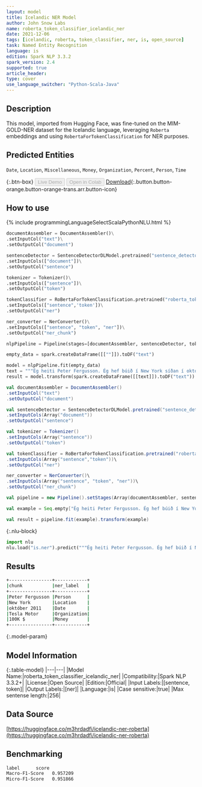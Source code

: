 ```yaml
---
layout: model
title: Icelandic NER Model
author: John Snow Labs
name: roberta_token_classifier_icelandic_ner
date: 2021-12-06
tags: [icelandic, roberta, token_classifier, ner, is, open_source]
task: Named Entity Recognition
language: is
edition: Spark NLP 3.3.2
spark_version: 2.4
supported: true
article_header:
type: cover
use_language_switcher: "Python-Scala-Java"
---
```


## Description

This model, imported from Hugging Face, was fine-tuned on the MIM-GOLD-NER dataset for the Icelandic language, leveraging `Roberta` embeddings and using `RobertaForTokenClassification` for NER purposes.

## Predicted Entities

`Date`, `Location`, `Miscellaneous`, `Money`, `Organization`, `Percent`, `Person`, `Time`

{:.btn-box}
<button class="button button-orange" disabled>Live Demo</button>
<button class="button button-orange" disabled>Open in Colab</button>
[Download](https://s3.amazonaws.com/auxdata.johnsnowlabs.com/public/models/roberta_token_classifier_icelandic_ner_is_3.3.2_2.4_1638796728651.zip){:.button.button-orange.button-orange-trans.arr.button-icon}

## How to use



<div class="tabs-box" markdown="1">
{% include programmingLanguageSelectScalaPythonNLU.html %}

```python
documentAssembler = DocumentAssembler()\
.setInputCol("text")\
.setOutputCol("document")

sentenceDetector = SentenceDetectorDLModel.pretrained("sentence_detector_dl", "xx")\
.setInputCols(["document"])\
.setOutputCol("sentence")

tokenizer = Tokenizer()\
.setInputCols(["sentence"])\
.setOutputCol("token")

tokenClassifier = RoBertaForTokenClassification.pretrained("roberta_token_classifier_icelandic_ner", "is"))\
.setInputCols(["sentence",'token'])\
.setOutputCol("ner")

ner_converter = NerConverter()\
.setInputCols(["sentence", "token", "ner"])\
.setOutputCol("ner_chunk")

nlpPipeline = Pipeline(stages=[documentAssembler, sentenceDetector, tokenizer, tokenClassifier, ner_converter])

empty_data = spark.createDataFrame([[""]]).toDF("text")

model = nlpPipeline.fit(empty_data)
text = """Ég heiti Peter Fergusson. Ég hef búið í New York síðan í október 2011 og unnið hjá Tesla Motor og þénað 100K $ á ári."""
result = model.transform(spark.createDataFrame([[text]]).toDF("text"))
```
```scala
val documentAssembler = DocumentAssembler()
.setInputCol("text")
.setOutputCol("document")

val sentenceDetector = SentenceDetectorDLModel.pretrained("sentence_detector_dl", "xx")
.setInputCols(Array("document"))
.setOutputCol("sentence")

val tokenizer = Tokenizer()
.setInputCols(Array("sentence"))
.setOutputCol("token")

val tokenClassifier = RoBertaForTokenClassification.pretrained("roberta_token_classifier_icelandic_ner", "is"))\
.setInputCols(Array("sentence","token"))\
.setOutputCol("ner")

ner_converter = NerConverter()\
.setInputCols(Array("sentence", "token", "ner"))\
.setOutputCol("ner_chunk")

val pipeline = new Pipeline().setStages(Array(documentAssembler, sentenceDetector, tokenizer, tokenClassifier, ner_converter))

val example = Seq.empty["Ég heiti Peter Fergusson. Ég hef búið í New York síðan í október 2011 og unnið hjá Tesla Motor og þénað 100K $ á ári."].toDS.toDF("text")

val result = pipeline.fit(example).transform(example)
```


{:.nlu-block}
```python
import nlu
nlu.load("is.ner").predict("""Ég heiti Peter Fergusson. Ég hef búið í New York síðan í október 2011 og unnið hjá Tesla Motor og þénað 100K $ á ári.""")
```

</div>

## Results

```bash
+----------------+------------+
|chunk           |ner_label   |
+----------------+------------+
|Peter Fergusson |Person      |
|New York        |Location    |
|október 2011    |Date        |
|Tesla Motor     |Organization|
|100K $          |Money       |
+----------------+------------+
```

{:.model-param}
## Model Information

{:.table-model}
|---|---|
|Model Name:|roberta_token_classifier_icelandic_ner|
|Compatibility:|Spark NLP 3.3.2+|
|License:|Open Source|
|Edition:|Official|
|Input Labels:|[sentence, token]|
|Output Labels:|[ner]|
|Language:|is|
|Case sensitive:|true|
|Max sentense length:|256|

## Data Source

[https://huggingface.co/m3hrdadfi/icelandic-ner-roberta](https://huggingface.co/m3hrdadfi/icelandic-ner-roberta)

## Benchmarking

```bash
label      score
Macro-F1-Score   0.957209
Micro-F1-Score   0.951866
```
